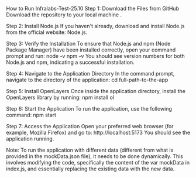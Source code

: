 How to Run Infralabs-Test-25.10
Step 1: Download the Files from GitHub Download the repository to your local machine .

Step 2: Install Node.js If you haven't already, download and install Node.js from the official website: Node.js.

Step 3: Verify the Installation To ensure that Node.js and npm (Node Package Manager) have been installed correctly, open your command prompt and run: node -v npm -v You should see version numbers for both Node.js and npm, indicating a successful installation.

Step 4: Navigate to the Application Directory In the command prompt, navigate to the directory of the application: cd full-path-to-the-app

Step 5: Install OpenLayers Once inside the application directory, install the OpenLayers library by running: npm install ol

Step 6: Start the Application To run the application, use the following command: npm start

Step 7: Access the Application Open your preferred web browser (for example, Mozilla Firefox) and go to: http://localhost:5173 You should see the application running.

Note: To run the application with different data (different from what is provided in the mockData.json file), it needs to be done dynamically. This involves modifying the code, specifically the content of the var mockData in index.js, and essentially replacing the existing data with the new data.
